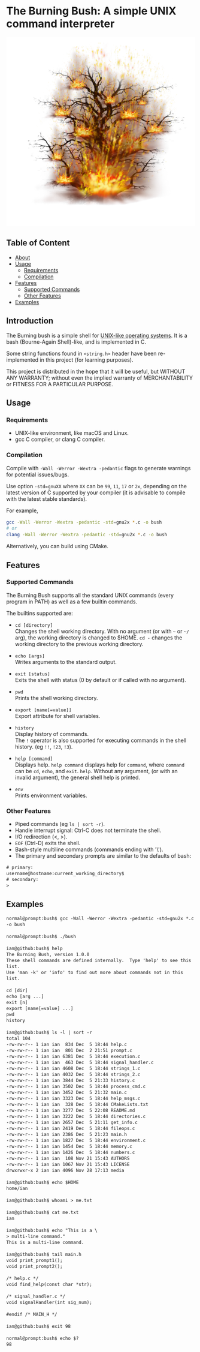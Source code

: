# The Burning Bush: A simple UNIX command interpreter

![The Burning Bush](./media/burning_bush.png "The Burning Bush")

## Table of Content

* [About](#introduction)
* [Usage](#usage)
  * [Requirements](#requirements)
  * [Compilation](#compilation)
* [Features](#features)
  * [Supported Commands](#supported-commands)
  * [Other Features](#other-features)
* [Examples](#examples)

## Introduction

The Burning bush is a simple shell for
[UNIX-like operating systems](https://en.wikipedia.org/wiki/List_of_Unix_systems#Unix-like_operating_systems).
It is a bash (Bourne-Again Shell)-like, and is implemented in C.

Some string functions found in `<string.h>` header have been re-implemented in this project
(for learning purposes).

This project is distributed in the hope that it will be useful,
but WITHOUT ANY WARRANTY; without even the implied warranty of
MERCHANTABILITY or FITNESS FOR A PARTICULAR PURPOSE.

## Usage

### Requirements

* UNIX-like environment, like macOS and Linux.
* gcc C compiler, or clang C compiler.

### Compilation

Compile with `-Wall -Werror -Wextra -pedantic` flags to generate warnings for potential issues/bugs.

Use option `-std=gnuXX` where `XX` can be `99`, `11`, `17` or `2x`, depending on the
latest version of C supported by your compiler
(it is advisable to compile with the latest stable standards).

For example,

```zsh
gcc -Wall -Werror -Wextra -pedantic -std=gnu2x *.c -o bush
# or
clang -Wall -Werror -Wextra -pedantic -std=gnu2x *.c -o bush
```

Alternatively, you can build using CMake.

## Features

### Supported Commands

The Burning Bush supports all the standard UNIX commands (every program in PATH)
as well as a few builtin commands.

The builtins supported are:

* `cd [directory]`\
Changes the shell working directory. With no argument
(or with `~` or `~/` arg), the working directory
is changed to $HOME.
`cd -` changes the working directory to the previous working directory.

* `echo [args]`\
Writes arguments to the standard output.

* `exit [status]`\
Exits the shell with status (0 by default or if called with no argument).

* `pwd`\
Prints the shell working directory.

* `export [name[=value]]`\
Export attribute for shell variables.

* `history`\
Display history of commands.\
The `!` operator is also supported for executing
commands in the shell history. (eg `!!`, `!23`, `!3`).

* `help [command]`\
Displays help. `help command` displays help for `command`, where `command`
can be `cd`, `echo`, and `exit`. `help`.
Without any argument, (or with an invalid argument),
the general shell help is printed.

* `env`\
Prints environment variables.

### Other Features

* Piped commands (eg `ls | sort -r`).
* Handle interrupt signal: Ctrl-C does not terminate the shell.
* I/O redirection (<, >).
* `EOF` (Ctrl-D) exits the shell.
* Bash-style multiline commands (commands ending with '\\').
* The primary and secondary prompts are similar to the defaults of bash:

```console
# primary:
username@hostname:current_working_directory$
# secondary:
>
```

## Examples

```console
normal@prompt:bush$ gcc -Wall -Werror -Wextra -pedantic -std=gnu2x *.c -o bush

normal@prompt:bush$ ./bush

ian@github:bush$ help
The Burning Bush, version 1.0.0
These shell commands are defined internally.  Type 'help' to see this list.
Use 'man -k' or 'info' to find out more about commands not in this list.

cd [dir]
echo [arg ...]
exit [n]
export [name[=value] ...]
pwd
history

ian@github:bush$ ls -l | sort -r
total 104
-rw-rw-r-- 1 ian ian  834 Dec  5 18:44 help.c
-rw-rw-r-- 1 ian ian  801 Dec  2 21:51 prompt.c
-rw-rw-r-- 1 ian ian 6381 Dec  5 18:44 execution.c
-rw-rw-r-- 1 ian ian  463 Dec  5 18:44 signal_handler.c
-rw-rw-r-- 1 ian ian 4608 Dec  5 18:44 strings_1.c
-rw-rw-r-- 1 ian ian 4032 Dec  5 18:44 strings_2.c
-rw-rw-r-- 1 ian ian 3844 Dec  5 21:33 history.c
-rw-rw-r-- 1 ian ian 3502 Dec  5 18:44 process_cmd.c
-rw-rw-r-- 1 ian ian 3452 Dec  5 21:32 main.c
-rw-rw-r-- 1 ian ian 3323 Dec  5 18:44 help_msgs.c
-rw-rw-r-- 1 ian ian  328 Dec  5 18:44 CMakeLists.txt
-rw-rw-r-- 1 ian ian 3277 Dec  5 22:08 README.md
-rw-rw-r-- 1 ian ian 3222 Dec  5 18:44 directories.c
-rw-rw-r-- 1 ian ian 2657 Dec  5 21:11 get_info.c
-rw-rw-r-- 1 ian ian 2419 Dec  5 18:44 fileops.c
-rw-rw-r-- 1 ian ian 2386 Dec  5 21:23 main.h
-rw-rw-r-- 1 ian ian 1827 Dec  5 18:44 environment.c
-rw-rw-r-- 1 ian ian 1454 Dec  5 18:44 memory.c
-rw-rw-r-- 1 ian ian 1426 Dec  5 18:44 numbers.c
-rw-rw-r-- 1 ian ian  108 Nov 21 15:43 AUTHORS
-rw-rw-r-- 1 ian ian 1067 Nov 21 15:43 LICENSE
drwxrwxr-x 2 ian ian 4096 Nov 28 17:13 media

ian@github:bush$ echo $HOME
home/ian

ian@github:bush$ whoami > me.txt

ian@github:bush$ cat me.txt
ian

ian@github:bush$ echo "This is a \
> multi-line command."
This is a multi-line command.

ian@github:bush$ tail main.h
void print_prompt1();
void print_prompt2();

/* help.c */
void find_help(const char *str);

/* signal_handler.c */
void signalHandler(int sig_num);

#endif /* MAIN_H */

ian@github:bush$ exit 98

normal@prompt:bush$ echo $?
98
```
